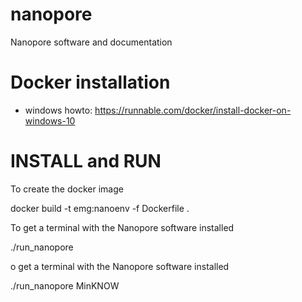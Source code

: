 # nanopore
Nanopore software and documentation

# Docker installation

- windows howto: https://runnable.com/docker/install-docker-on-windows-10

# INSTALL and RUN

To create the docker image

 docker build -t emg:nanoenv -f Dockerfile .

To get a terminal with the Nanopore software installed

 ./run_nanopore


o get a terminal with the Nanopore software installed

 ./run_nanopore MinKNOW
 

